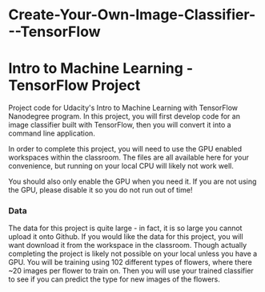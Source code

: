 # Create-Your-Own-Image-Classifier---TensorFlow
# Intro to Machine Learning - TensorFlow Project

Project code for Udacity's Intro to Machine Learning with TensorFlow Nanodegree program. In this project, you will first develop code for an image classifier built with TensorFlow, then you will convert it into a command line application.

In order to complete this project, you will need to use the GPU enabled workspaces within the classroom.  The files are all available here for your convenience, but running on your local CPU will likely not work well.

You should also only enable the GPU when you need it. If you are not using the GPU, please disable it so you do not run out of time!

### Data

The data for this project is quite large - in fact, it is so large you cannot upload it onto Github.  If you would like the data for this project, you will want download it from the workspace in the classroom.  Though actually completing the project is likely not possible on your local unless you have a GPU.  You will be training using 102 different types of flowers, where there ~20 images per flower to train on.  Then you will use your trained classifier to see if you can predict the type for new images of the flowers.
